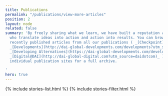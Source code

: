 ```yaml
---
title: Publications
permalink: "/publications/view-more-articles"
position: 2
layout: node
related: false
summary: 'By freely sharing what we learn, we have built a reputation as thought leaders
  who translate ideas into action and action into results. You can browse through
  recently published articles from all our publications ( _[Checkpoint](https://dai-global-checkpoint.com)_,
  _[Developments](http://dai-global-developments.com/developments?utm_source=daidotcom)_,
  _[Developing Alternatives](https://dai-global-developments.com/developing-alternatives?utm_source=daidotcom)_,
  _[Digital@DAI](http://dai-global-digital.com?utm_source=daidotcom)_ ) below—or visit
  individual publication sites for a full archive.

'
hero: true
---
```


{% include stories-list.html %}
{% include stories-filter.html %}